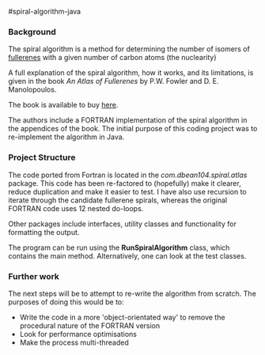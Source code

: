 #spiral-algorithm-java

### Background
The spiral algorithm is a method for determining the number of isomers of [fullerenes](https://en.wikipedia.org/wiki/Fullerene) with a given number of carbon atoms (the nuclearity)

A full explanation of the spiral algorithm, how it works, and its limitations, is given in the book *An Atlas of Fullerenes* by P.W. Fowler and D. E. Manolopoulos.

The book is available to buy [here](https://store.doverpublications.com/0486453626.html).

The authors include a FORTRAN implementation of the spiral algorithm in the appendices of the book. The initial purpose of this coding project was to re-implement the algorithm in Java.

### Project Structure

The code ported from Fortran is located in the *com.dbean104.spiral.atlas* package. This code has been re-factored to (hopefully) make it clearer, reduce duplication and make it easier to test. I have also use recursion to iterate through the candidate fullerene spirals, whereas the original FORTRAN code uses 12 nested do-loops.

Other packages include interfaces, utility classes and functionality for formatting the output.

The program can be run using the **RunSpiralAlgorithm** class, which contains the main method. Alternatively, one can look at the test classes.

### Further work

The next steps will be to attempt to re-write the algorithm from scratch. The purposes of doing this would be to:
- Write the code in a more 'object-orientated way' to remove the procedural nature of the FORTRAN version
- Look for performance optimisations
- Make the process multi-threaded
